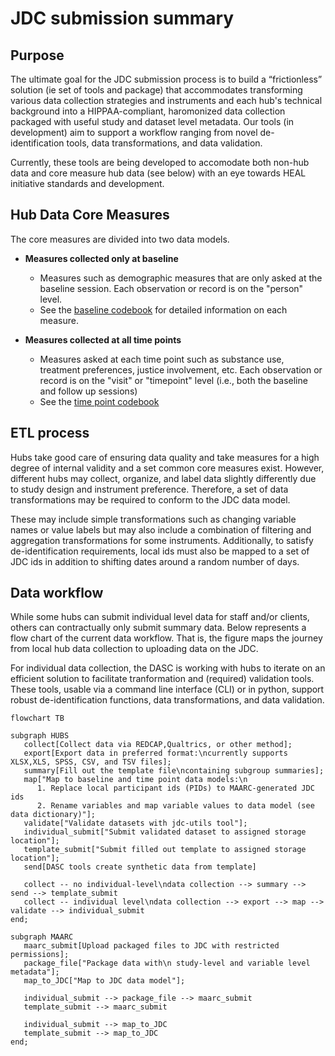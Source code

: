 # JDC submission summary

## Purpose

 The ultimate goal for the JDC submission process is to build  a “frictionless” solution (ie set of tools and package) that accommodates transforming various data collection strategies and instruments and each hub's technical background into a HIPPAA-compliant, haromonized data collection packaged with useful study and dataset level metadata. Our tools (in development) aim to support a workflow ranging from novel de-identification tools, data transformations, and data validation.

 Currently, these tools are being developed to accomodate both non-hub data and core measure hub data (see below) with an eye towards HEAL initiative standards and development.

## Hub Data Core Measures

The core measures are divided into two data models. 

- **Measures collected only at baseline**

   - Measures such as demographic measures that are only asked at the baseline session. Each observation or record is on the "person" level.
   - See the [baseline codebook](baseline_fields.md) for detailed information on each measure.
- **Measures collected at all time points**

   - Measures asked at each time point such as substance use, treatment preferences, justice involvement, etc. Each observation or record is on the "visit" or "timepoint" level (i.e., both the baseline and follow up sessions)
   - See the [time point codebook](time_point_fields.md)

## ETL process

Hubs take good care of ensuring data quality and take measures for a high degree of internal validity and a set common core measures exist. However, different hubs may collect, organize, and label data slightly differently due to study design and instrument preference. Therefore, a set of data transformations may be required to conform to the JDC data model.

These may include simple transformations such as changing variable names or value labels but may also include a combination of filtering and aggregation transformations for some instruments. Additionally, to satisfy de-identification requirements, local ids must also be mapped to a set of JDC ids in addition to shifting dates around a random number of days. 

## Data workflow

While some hubs can submit individual level data for staff and/or clients, others can contractually only submit summary data. Below represents a flow chart of the current data workflow. That is, the figure maps the journey from local hub data collection to uploading data on the JDC.

For individual data collection, the DASC is working with hubs to iterate on an efficient solution to facilitate tranformation and (required) validation tools. These tools, usable via a command line interface (CLI) or in python, support robust de-identification functions, data transformations, and 
data validation.

```mermaid
flowchart TB

subgraph HUBS
   collect[Collect data via REDCAP,Qualtrics, or other method];
   export[Export data in preferred format:\ncurrently supports XLSX,XLS, SPSS, CSV, and TSV files];
   summary[Fill out the template file\ncontaining subgroup summaries];
   map["Map to baseline and time point data models:\n
      1. Replace local participant ids (PIDs) to MAARC-generated JDC ids
      2. Rename variables and map variable values to data model (see data dictionary)"];
   validate["Validate datasets with jdc-utils tool"];
   individual_submit["Submit validated dataset to assigned storage location"];
   template_submit["Submit filled out template to assigned storage location"];
   send[DASC tools create synthetic data from template]

   collect -- no individual-level\ndata collection --> summary --> send --> template_submit
   collect -- individual level\ndata collection --> export --> map --> validate --> individual_submit
end;

subgraph MAARC 
   maarc_submit[Upload packaged files to JDC with restricted permissions];
   package_file["Package data with\n study-level and variable level metadata"];
   map_to_JDC["Map to JDC data model"];

   individual_submit --> package_file --> maarc_submit
   template_submit --> maarc_submit

   individual_submit --> map_to_JDC
   template_submit --> map_to_JDC
end;
```
